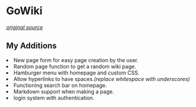# GoWiki
<i><a href="https://go.dev/doc/articles/wiki/final.go">original source</a></i>
<h2>My Additions</h2>
<li>New page form for easy page creation by the user.</li>
<li>Random page function to get a random wiki page.</li>
<li>Hamburger menu with homepage and custom CSS.</li>
<li>Allow hyperlinks to have spaces.<i>(replace whitespace with underscores)</i></li>
<li>Functioning search bar on homepage.</li>
<li>Markdown support when making a page.</li>
<li>login system with authentication.</li>